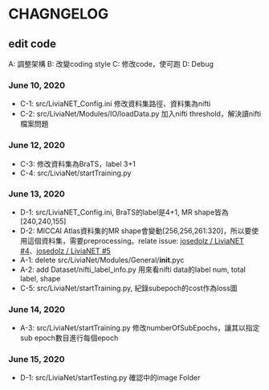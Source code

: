 # CHAGNGELOG

## edit code

A: 調整架構
B: 改變coding style
C: 修改code，使可跑
D: Debug

### June 10, 2020
+ C-1: src/LiviaNET_Config.ini 修改資料集路徑、資料集為nifti
+ C-2: src/LiviaNet/Modules/IO/loadData.py 加入nifti threshold，解決讀nifti檔案問題

### June 12, 2020
+ C-3: 修改資料集為BraTS，label 3+1
+ C-4: src/LiviaNet/startTraining.py 

### June 13, 2020
+ D-1: src/LiviaNET_Config.ini, BraTS的label是4+1, MR shape皆為[240,240,155]
+ D-2: MICCAI Atlas資料集的MR shape會變動[256,256,261:320]，所以要使用這個資料集，需要preprocessing。relate issue: [josedolz
/
LiviaNET #4](https://github.com/josedolz/LiviaNET/issues/4 )、[josedolz
/
LiviaNET #5](https://github.com/josedolz/LiviaNET/issues/5 )
+ A-1: delete src/LiviaNet/Modules/General/__init__.pyc
+ A-2: add Dataset/nifti_label_info.py 用來看nifti data的label num, total label, shape
+ C-5: src/LiviaNet/startTraining.py, 紀錄subepoch的cost作為loss圖

### June 14, 2020
+ A-3: src/LiviaNet/startTraining.py 修改numberOfSubEpochs，讓其以指定sub epoch數目進行每個epoch

### June 15, 2020
+ D-1: src/LiviaNet/startTesting.py 確認中的image Folder
